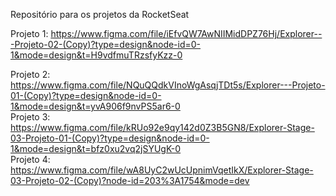 Repositório para os projetos da RocketSeat
<br>

Projeto 1: https://www.figma.com/file/iEfvQW7AwNIIMidDPZ76Hj/Explorer---Projeto-02-(Copy)?type=design&node-id=0-1&mode=design&t=H9vdfmuTRzsfyKzz-0
<br>

Projeto 2: https://www.figma.com/file/NQuQQdkVInoWgAsqjTDt5s/Explorer---Projeto-01-(Copy)?type=design&node-id=0-1&mode=design&t=yvA906f9nvPS5ar6-0
<br>
Projeto 3: https://www.figma.com/file/kRUo92e9qy142d0Z3B5GN8/Explorer-Stage-03-Projeto-01-(Copy)?type=design&node-id=0-1&mode=design&t=bfz0xu2vq2jSYUgK-0
<br>
Projeto 4: https://www.figma.com/file/wA8UyC2wUcUpnimVqetIkX/Explorer-Stage-03-Projeto-02-(Copy)?node-id=203%3A1754&mode=dev
